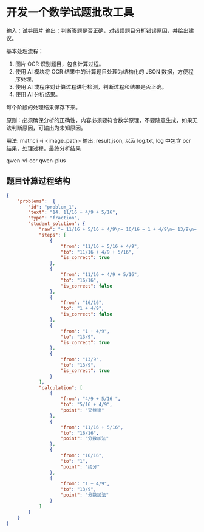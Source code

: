 # 开发一个数学试题批改工具

输入：试卷图片
输出：判断答题是否正确，对错误题目分析错误原因，并给出建议。

基本处理流程：
1. 图片 OCR 识别题目，包含计算过程。
2. 使用 AI 模块将 OCR 结果中的计算题目处理为结构化的 JSON 数据，方便程序处理。
3. 使用 AI 或程序对计算过程进行检测，判断过程和结果是否正确。
4. 使用 AI 分析结果。

每个阶段的处理结果保存下来。

原则：必须确保分析的正确性，内容必须要符合数学原理，不要随意生成，如果无法判断原因，可输出为未知原因。

用法: mathcli -i <image_path>
输出: result.json, 以及 log.txt, log 中包含 ocr 结果，处理过程，最终分析结果

qwen-vl-ocr
qwen-plus


## 题目计算过程结构

```json
{ 
    "problems":  {
        "id": "problem_1",
        "text": "14. 11/16 + 4/9 + 5/16",
        "type": "fraction",
        "student_solution": {
            "raw": "= 11/16 + 5/16 + 4/9\n= 16/16 = 1 + 4/9\n= 13/9\n= 13/9\n",
            "steps": [
                {
                    "from": "11/16 + 5/16 + 4/9",
                    "to": "11/16 + 4/9 + 5/16",
                    "is_correct": true
                },
                {
                    "from": "11/16 + 4/9 + 5/16",
                    "to": "16/16",
                    "is_correct": false
                },
                {
                    "from": "16/16",
                    "to": "1 + 4/9",
                    "is_correct": false
                },
                {
                    "from": "1 + 4/9",
                    "to": "13/9",
                    "is_correct": true
                },
                {
                    "from": "13/9",
                    "to": "13/9",
                    "is_correct": true
                }
            ],
            "calculation": [
                {
                    "from": "4/9 + 5/16 ",
                    "to": "5/16 + 4/9",
                    "point": "交换律"
                },
                {
                    "from": "11/16 + 5/16",
                    "to": "16/16",
                    "point": "分数加法"
                },
                {
                    "from": "16/16",
                    "to": "1",
                    "point": "约分"
                },
                {
                    "from": "1 + 4/9",
                    "to": "13/9",
                    "point": "分数加法"
                }
            ]
        }
    }
}

```
